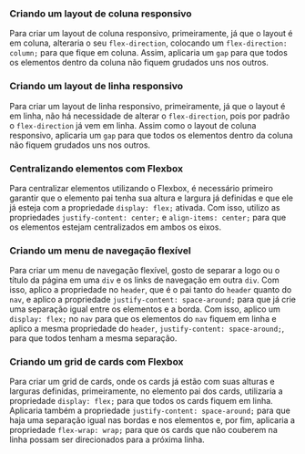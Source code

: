 ### Criando um layout de coluna responsivo
Para criar um layout de coluna responsivo, primeiramente, já que o layout é em coluna, alteraria o seu `flex-direction`, colocando um `flex-direction: column;` para que fique em coluna. Assim, aplicaria um `gap` para que todos os elementos dentro da coluna não fiquem grudados uns nos outros.

### Criando um layout de linha responsivo
Para criar um layout de linha responsivo, primeiramente, já que o layout é em linha, não há necessidade de alterar o `flex-direction`, pois por padrão o `flex-direction` já vem em linha. Assim como o layout de coluna responsivo, aplicaria um `gap` para que todos os elementos dentro da coluna não fiquem grudados uns nos outros.

### Centralizando elementos com Flexbox
Para centralizar elementos utilizando o Flexbox, é necessário primeiro garantir que o elemento pai tenha sua altura e largura já definidas e que ele já esteja com a propriedade `display: flex;` ativada. Com isso, utilizo as propriedades `justify-content: center;` e `align-items: center;` para que os elementos estejam centralizados em ambos os eixos.

### Criando um menu de navegação flexível
Para criar um menu de navegação flexível, gosto de separar a logo ou o título da página em uma `div` e os links de navegação em outra `div`. Com isso, aplico a propriedade no `header`, que é o pai tanto do `header` quanto do `nav`, e aplico a propriedade `justify-content: space-around;` para que já crie uma separação igual entre os elementos e a borda. Com isso, aplico um `display: flex;` no `nav` para que os elementos do `nav` fiquem em linha e aplico a mesma propriedade do `header`, `justify-content: space-around;`, para que todos tenham a mesma separação.

### Criando um grid de cards com Flexbox
Para criar um grid de cards, onde os cards já estão com suas alturas e larguras definidas, primeiramente, no elemento pai dos cards, utilizaria a propriedade `display: flex;` para que todos os cards fiquem em linha. Aplicaria também a propriedade `justify-content: space-around;` para que haja uma separação igual nas bordas e nos elementos e, por fim, aplicaria a propriedade `flex-wrap: wrap;` para que os cards que não couberem na linha possam ser direcionados para a próxima linha.